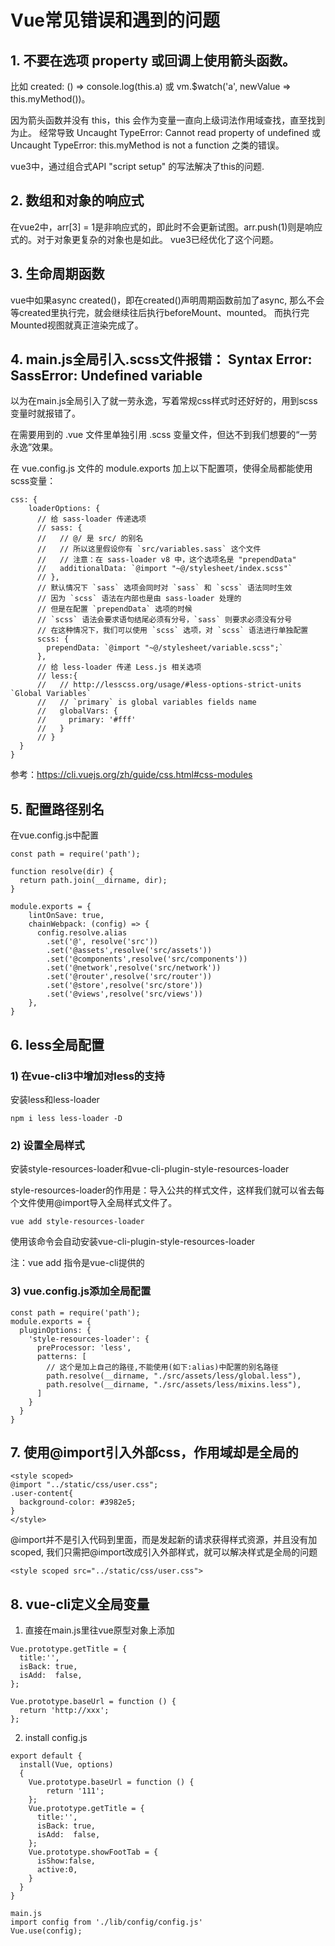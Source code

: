 ﻿# Vue常见错误和遇到的问题

## 1. 不要在选项 property 或回调上使用箭头函数。
比如 created: () => console.log(this.a) 或 vm.$watch('a', newValue => this.myMethod())。

因为箭头函数并没有 this，this 会作为变量一直向上级词法作用域查找，直至找到为止。
经常导致 Uncaught TypeError: Cannot read property of undefined 或 Uncaught TypeError: this.myMethod is not a function 之类的错误。

vue3中，通过组合式API "script setup" 的写法解决了this的问题.

## 2. 数组和对象的响应式
在vue2中，arr[3] = 1是非响应式的，即此时不会更新试图。arr.push(1)则是响应式的。对于对象更复杂的对象也是如此。
vue3已经优化了这个问题。

## 3. 生命周期函数
vue中如果async created()，即在created()声明周期函数前加了async, 那么不会等created里执行完，就会继续往后执行beforeMount、mounted。
而执行完Mounted视图就真正渲染完成了。

## 4. main.js全局引入.scss文件报错： Syntax Error: SassError: Undefined variable
以为在main.js全局引入了就一劳永逸，写着常规css样式时还好好的，用到scss变量时就报错了。

在需要用到的 .vue 文件里单独引用 .scss 变量文件，但达不到我们想要的“一劳永逸”效果。

在 vue.config.js 文件的 module.exports 加上以下配置项，使得全局都能使用scss变量：
```
css: {
    loaderOptions: {
      // 给 sass-loader 传递选项
      // sass: {
      //   // @/ 是 src/ 的别名
      //   // 所以这里假设你有 `src/variables.sass` 这个文件
      //   // 注意：在 sass-loader v8 中，这个选项名是 "prependData"
      //   additionalData: `@import "~@/stylesheet/index.scss"`
      // },
      // 默认情况下 `sass` 选项会同时对 `sass` 和 `scss` 语法同时生效
      // 因为 `scss` 语法在内部也是由 sass-loader 处理的
      // 但是在配置 `prependData` 选项的时候
      // `scss` 语法会要求语句结尾必须有分号，`sass` 则要求必须没有分号
      // 在这种情况下，我们可以使用 `scss` 选项，对 `scss` 语法进行单独配置
      scss: {
        prependData: `@import "~@/stylesheet/variable.scss";`
      },
      // 给 less-loader 传递 Less.js 相关选项
      // less:{
      //   // http://lesscss.org/usage/#less-options-strict-units `Global Variables`
      //   // `primary` is global variables fields name
      //   globalVars: {
      //     primary: '#fff'
      //   }
      // }
  }
}
```
参考：https://cli.vuejs.org/zh/guide/css.html#css-modules


## 5. 配置路径别名
在vue.config.js中配置
```
const path = require('path');

function resolve(dir) {
  return path.join(__dirname, dir);
}

module.exports = {
    lintOnSave: true,
    chainWebpack: (config) => {
      config.resolve.alias
        .set('@', resolve('src'))
        .set('@assets',resolve('src/assets'))
        .set('@components',resolve('src/components'))
        .set('@network',resolve('src/network'))
        .set('@router',resolve('src/router'))
        .set('@store',resolve('src/store'))
        .set('@views',resolve('src/views'))
    },
}
```

## 6. less全局配置
### 1) 在vue-cli3中增加对less的支持
安装less和less-loader
```
npm i less less-loader -D
```
### 2) 设置全局样式
安装style-resources-loader和vue-cli-plugin-style-resources-loader

style-resources-loader的作用是：导入公共的样式文件，这样我们就可以省去每个文件使用@import导入全局样式文件了。
```
vue add style-resources-loader
```
使用该命令会自动安装vue-cli-plugin-style-resources-loader

注：vue add 指令是vue-cli提供的

### 3) vue.config.js添加全局配置
```
const path = require('path');
module.exports = {
  pluginOptions: {
    'style-resources-loader': {
      preProcessor: 'less',
      patterns: [
        // 这个是加上自己的路径,不能使用(如下:alias)中配置的别名路径
        path.resolve(__dirname, "./src/assets/less/global.less"),
        path.resolve(__dirname, "./src/assets/less/mixins.less"),
      ]
    }
  }
}
```

## 7. 使用@import引入外部css，作用域却是全局的
```
<style scoped>
@import "../static/css/user.css";
.user-content{
  background-color: #3982e5;
}
</style>
```
@import并不是引入代码到<style></style>里面，而是发起新的请求获得样式资源，并且没有加scoped,
我们只需把@import改成<style src=""></style>引入外部样式，就可以解决样式是全局的问题
```
<style scoped src="../static/css/user.css">
```

## 8. vue-cli定义全局变量
1) 直接在main.js里往vue原型对象上添加
```
Vue.prototype.getTitle = {  
  title:'',  
  isBack: true,  
  isAdd:  false,  
};  

Vue.prototype.baseUrl = function () {  
  return 'http://xxx';  
};  
```

2) install
config.js
```
export default {  
  install(Vue, options)  
  {  
    Vue.prototype.baseUrl = function () {  
        return '111';  
    };  
    Vue.prototype.getTitle = {  
      title:'',  
      isBack: true,  
      isAdd:  false,  
    };  
    Vue.prototype.showFootTab = {  
      isShow:false,  
      active:0,  
    }  
  }  
}  

main.js
import config from './lib/config/config.js'  
Vue.use(config); 
```